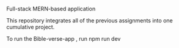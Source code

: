 Full-stack MERN-based application

This repository integrates all of the previous assignments into one cumulative project.

To run the Bible-verse-app , run npm run dev
